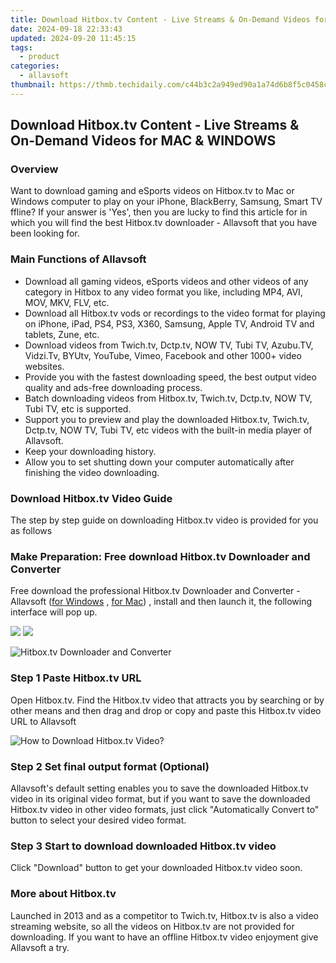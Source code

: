 ```yaml
---
title: Download Hitbox.tv Content - Live Streams & On-Demand Videos for MAC & WINDOWS
date: 2024-09-18 22:33:43
updated: 2024-09-20 11:45:15
tags:
  - product
categories:
  - allavsoft
thumbnail: https://thmb.techidaily.com/c44b3c2a949ed90a1a74d6b8f5c0458cbf8a943f8d64ce0fc757b91844bd2888.jpg
---
```


## Download Hitbox.tv Content - Live Streams & On-Demand Videos for MAC & WINDOWS

### Overview

Want to download gaming and eSports videos on Hitbox.tv to Mac or Windows computer to play on your iPhone, BlackBerry, Samsung, Smart TV ffline? If your answer is 'Yes', then you are lucky to find this article for in which you will find the best Hitbox.tv downloader - Allavsoft that you have been looking for.

### Main Functions of Allavsoft

* Download all gaming videos, eSports videos and other videos of any category in Hitbox to any video format you like, including MP4, AVI, MOV, MKV, FLV, etc.
* Download all Hitbox.tv vods or recordings to the video format for playing on iPhone, iPad, PS4, PS3, X360, Samsung, Apple TV, Android TV and tablets, Zune, etc.
* Download videos from Twich.tv, Dctp.tv, NOW TV, Tubi TV, Azubu.TV, Vidzi.Tv, BYUtv, YouTube, Vimeo, Facebook and other 1000+ video websites.
* Provide you with the fastest downloading speed, the best output video quality and ads-free downloading process.
* Batch downloading videos from Hitbox.tv, Twich.tv, Dctp.tv, NOW TV, Tubi TV, etc is supported.
* Support you to preview and play the downloaded Hitbox.tv, Twich.tv, Dctp.tv, NOW TV, Tubi TV, etc videos with the built-in media player of Allavsoft.
* Keep your downloading history.
* Allow you to set shutting down your computer automatically after finishing the video downloading.

### Download Hitbox.tv Video Guide

The step by step guide on downloading Hitbox.tv video is provided for you as follows

### Make Preparation: Free download Hitbox.tv Downloader and Converter

Free download the professional Hitbox.tv Downloader and Converter - Allavsoft ([for Windows](https://tools.techidaily.com/allavsoft/products/) , [for Mac](https://tools.techidaily.com/allavsoft/products/)) , install and then launch it, the following interface will pop up.

[![](https://www.allavsoft.com/how-to/../images/how-to/free-download-win.jpg)](https://tools.techidaily.com/allavsoft/products/) [![](https://www.allavsoft.com/how-to/../images/how-to/free-download-mac.jpg)](https://tools.techidaily.com/allavsoft/products/)

![Hitbox.tv Downloader and Converter](https://www.allavsoft.com/how-to/../images/allavsoft/screen-shot-600.jpg)

### Step 1 Paste Hitbox.tv URL

Open Hitbox.tv. Find the Hitbox.tv video that attracts you by searching or by other means and then drag and drop or copy and paste this Hitbox.tv video URL to Allavsoft

![How to Download Hitbox.tv Video?](https://www.allavsoft.com/how-to/../images/how-to/download-rtmp-video/download-rtmp-video.jpg)

### Step 2 Set final output format (Optional)

Allavsoft's default setting enables you to save the downloaded Hitbox.tv video in its original video format, but if you want to save the downloaded Hitbox.tv video in other video formats, just click "Automatically Convert to" button to select your desired video format.

### Step 3 Start to download downloaded Hitbox.tv video

Click "Download" button to get your downloaded Hitbox.tv video soon.

### More about Hitbox.tv

Launched in 2013 and as a competitor to Twich.tv, Hitbox.tv is also a video streaming website, so all the videos on Hitbox.tv are not provided for downloading. If you want to have an offline Hitbox.tv video enjoyment give Allavsoft a try.

<ins class="adsbygoogle"
     style="display:block"
     data-ad-format="autorelaxed"
     data-ad-client="ca-pub-7571918770474297"
     data-ad-slot="1223367746"></ins>



<ins class="adsbygoogle"
     style="display:block"
     data-ad-client="ca-pub-7571918770474297"
     data-ad-slot="8358498916"
     data-ad-format="auto"
     data-full-width-responsive="true"></ins>
